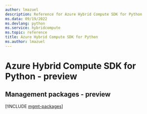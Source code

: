 ```yaml
---
author: lmazuel
description: Reference for Azure Hybrid Compute SDK for Python
ms.data: 09/19/2022
ms.devlang: python
ms.service: hybridcompute
ms.topic: reference
title: Azure Hybrid Compute SDK for Python
ms.author: lmazuel
---
```

# Azure Hybrid Compute SDK for Python - preview

## Management packages - preview
[!INCLUDE [mgmt-packages](hybrid-compute-mgmt-index.md)]
